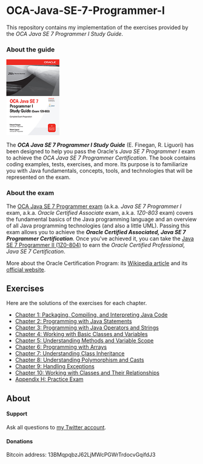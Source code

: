 # OCA-Java-SE-7-Programmer-I

This repository contains my implementation of the exercises provided by the *OCA Java SE 7 Programmer I Study Guide*.

### About the guide

![OCA book cover](src/main/resources/oca_book_cover.png?raw=true)

The ***OCA Java SE 7 Programmer I Study Guide*** (E. Finegan, R. Liguori) has been designed to help you pass the Oracle's *Java SE 7 Programmer I* exam to achieve the *OCA Java SE 7 Programmer Certification*. The book contains coding examples, tests, exercises, and more. Its purpose is to familiarize you with Java fundamentals, concepts, tools, and technologies that will be represented on the exam.

### About the exam

The [OCA Java SE 7 Programmer exam](http://education.oracle.com/pls/web_prod-plq-dad/db_pages.getpage?page_id=5001&get_params=p_exam_id:1Z0-803&p_org_id=&lang=) (a.k.a. *Java SE 7 Programmer I* exam, a.k.a. *Oracle Certified Associate* exam, a.k.a. *1Z0-803* exam) covers the fundamental basics of the Java programming language and an overview of all Java programming technologies (and also a little UML).
Passing this exam allows you to achieve the ***Oracle Certified Associated, Java SE 7 Programmer Certification***. Once you've achieved it, you can take the [Java SE 7 Programmer II (1Z0-804)](http://education.oracle.com/pls/web_prod-plq-dad/db_pages.getpage?page_id=5001&get_params=p_exam_id:1Z0-804&p_org_id=&lang=) to earn the *Oracle Certified Professional, Java SE 7 Certification*.

More about the Oracle Certification Program: its [Wikipedia article](http://en.wikipedia.org/wiki/Oracle_Certification_Program) and its [official website](http://education.oracle.com/pls/web_prod-plq-dad/db_pages.getpage?page_id=39).

## Exercises

Here are the solutions of the exercises for each chapter.

* [Chapter 1: Packaging, Compiling, and Interpreting Java Code](http://github.com/mdeverdelhan/OCA-Java-SE-7-Programmer-I/tree/master/src/main/java/eu/verdelhan/ocajexam/chapter1)
* [Chapter 2: Programming with Java Statements](http://github.com/mdeverdelhan/OCA-Java-SE-7-Programmer-I/tree/master/src/main/java/eu/verdelhan/ocajexam/chapter2)
* [Chapter 3: Programming with Java Operators and Strings](http://github.com/mdeverdelhan/OCA-Java-SE-7-Programmer-I/tree/master/src/main/java/eu/verdelhan/ocajexam/chapter3)
* [Chapter 4: Working with Basic Classes and Variables](http://github.com/mdeverdelhan/OCA-Java-SE-7-Programmer-I/tree/master/src/main/java/eu/verdelhan/ocajexam/chapter4)
* [Chapter 5: Understanding Methods and Variable Scope](http://github.com/mdeverdelhan/OCA-Java-SE-7-Programmer-I/tree/master/src/main/java/eu/verdelhan/ocajexam/chapter5)
* [Chapter 6: Programming with Arrays](http://github.com/mdeverdelhan/OCA-Java-SE-7-Programmer-I/tree/master/src/main/java/eu/verdelhan/ocajexam/chapter6)
* [Chapter 7: Understanding Class Inheritance](http://github.com/mdeverdelhan/OCA-Java-SE-7-Programmer-I/tree/master/src/main/java/eu/verdelhan/ocajexam/chapter7)
* [Chapter 8: Understanding Polymorphism and Casts](http://github.com/mdeverdelhan/OCA-Java-SE-7-Programmer-I/tree/master/src/main/java/eu/verdelhan/ocajexam/chapter8)
* [Chapter 9: Handling Exceptions](http://github.com/mdeverdelhan/OCA-Java-SE-7-Programmer-I/tree/master/src/main/java/eu/verdelhan/ocajexam/chapter9)
* [Chapter 10: Working with Classes and Their Relationships](http://github.com/mdeverdelhan/OCA-Java-SE-7-Programmer-I/tree/master/src/main/java/eu/verdelhan/ocajexam/chapter10)
* [Appendix H: Practice Exam](http://github.com/mdeverdelhan/OCA-Java-SE-7-Programmer-I/tree/master/src/main/java/eu/verdelhan/ocajexam/appendixh)

## About

#### Support

Ask all questions to [my Twitter account](http://www.twitter.com/marcdeverdelhan).

#### Donations

Bitcoin address: 13BMqpqbzJ62LjMWcPGWrTrdocvGqifdJ3


